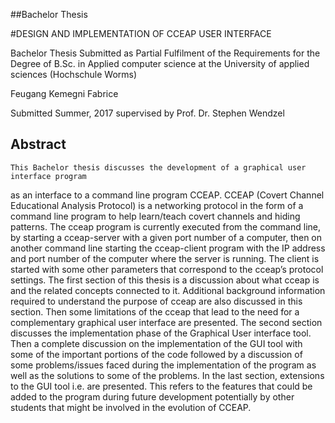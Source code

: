 ##Bachelor Thesis

#DESIGN AND IMPLEMENTATION OF CCEAP USER INTERFACE


Bachelor Thesis Submitted as Partial Fulfilment of the Requirements for the Degree of B.Sc.  in Applied computer science at the University of applied sciences (Hochschule Worms)

Feugang Kemegni Fabrice 

Submitted Summer, 2017
supervised by Prof.  Dr.  Stephen Wendzel 

## Abstract

	This Bachelor thesis discusses the development of a graphical user interface program 
as an interface to a command line program CCEAP.
CCEAP (Covert Channel Educational Analysis Protocol) is a networking protocol in the form of a command line program to help learn/teach covert channels and hiding patterns.
The cceap program is currently executed from the command line, by starting a cceap-server with a given port number of a computer, then on another command line starting the cceap-client program with the IP address and port number of the computer where the server is running. The client is started with some other parameters that correspond to the cceap’s protocol settings.
	The first section of this thesis is a discussion about what cceap is and the related concepts connected to it. Additional background information required to understand the purpose of cceap are also discussed in this section. Then some limitations of the cceap that lead to the need for a complementary graphical user interface are presented.
	The second section discusses the implementation phase of the Graphical User interface tool. Then a complete discussion on the implementation of the GUI tool with some of the important portions of the code followed by a discussion of some problems/issues faced during the implementation of the program as well as the solutions to some of the problems.
	In the last section, extensions to the GUI tool i.e. are presented. This refers to the features that could be added to the program during future development potentially by other students that might be involved in the evolution of CCEAP.
